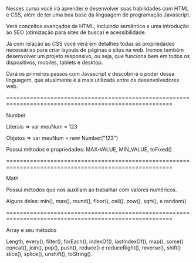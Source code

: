 Nesses curso você irá aprender e desenvolver suas habilidades com HTML e CSS, além de ter uma boa base da linguagem de programação Javascript.

Verá conceitos avançados de HTML, incluindo semântica e uma introdução ao SEO (otimização para sites de busca) e acessibilidade.

Já com relação ao CSS você verá em detalhes todas as propriedades necessárias para criar layouts de páginas e sites na web. Iremos também desenvolver um projeto responsivo, ou seja, que funciona bem em todos os dispositivos, mobiles, tablets e desktop.

Dará os primeiros passos com Javascript e descobrirá o poder dessa linguagem, que atualmente é a mais utilizada entre os desenvolvedores web.

=======================================================================================================

Number 

Literais => var meuNum = 123

Objetos => var meuNum = new Number("123")

Possui métodos e propriedades:
MAX-VALUE, MIN_VALUE, toFixed()

=======================================================================================================

Math 

Possui métodos que nos auxiliam ao trabalhar com valores numéricos.

Alguns deles: min(), max(), round(), floor(), ceil(), pow(), sqrt(), e random()

=======================================================================================================

Array e seu métodos

Length, every(), filter(), forEach(), indexOf(), lastIndexOf(), map(), some()
concat(), join(), pop(), push(), reduce() e reduceRight(), reverse(), shift()
slice(), splice(), unshift(), toString().


